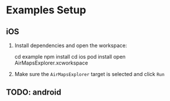 # Examples Setup

## iOS

1. Install dependencies and open the workspace:

    cd example
    npm install
    cd ios
    pod install
    open AirMapsExplorer.xcworkspace

2. Make sure the `AirMapsExplorer` target is selected and click `Run`

## TODO: android

